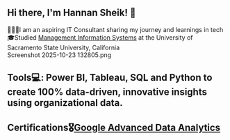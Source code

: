 ## Hi there, I'm Hannan Sheik! 🍵

👩🏽‍💻I am an aspiring IT Consultant sharing my journey and learnings in tech <br/>
🎓Studied [Management Information Systems](https://catalog.csus.edu/colleges/business-administration/information-systems-and-business-analytics/bs-in-business-administration-management-information-systems/) at the University of Sacramento State University, California  <br/>
Screenshot 2025-10-23 132805.png
## Tools💻: Power BI, Tableau, SQL and Python to create 100% data-driven, innovative insights using organizational data.
## Certifications🎖️[Google Advanced Data Analytics](https://www.coursera.org/professional-certificates/google-advanced-data-analytics?#courses)
